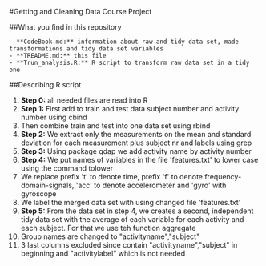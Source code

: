 #Getting and Cleaning Data Course Project

##What you find in this repository

    - **CodeBook.md:** information about raw and tidy data set, made transformations and tidy data set variables 
    - **TREADME.md:** this file
    - **Trun_analysis.R:** R script to transform raw data set in a tidy one

##Describing R script

1. **Step 0:** all needed files are read into R
2. **Step 1:** First add to train and test data subject number and activity number using cbind
3. Then combine train and test into one data set using rbind
4. **Step 2:**  We extract only the measurements on the mean and standard deviation for each measurement
plus  subject nr and labels using grep
5. **Step 3:** Using package qdap we add activity name by activity number 
6. **Step 4:** We put names of variables in the file 'features.txt' to lower case using the command tolower
7. We replace prefix 't' to denote time, prefix 'f' to denote frequency-domain-signals, 'acc' to denote accelerometer and 'gyro' with gyroscope 
8. We label the merged data set with using changed file 'features.txt'
9. **Step 5:** From the data set in step 4, we creates a second, independent tidy data set with the average of each variable for each activity and each subject. For that we use teh function aggregate
10. Group names are changed to "activityname","subject"
11. 3 last columns excluded since contain "activityname","subject" in beginning and  "activitylabel" which is not needed



